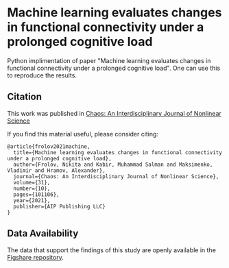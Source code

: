 # Machine learning evaluates changes in functional connectivity under a prolonged cognitive load
Python implimentation of paper "Machine learning evaluates changes in functional connectivity under a prolonged cognitive load". One can use this to reproduce the results.

## Citation
This work was published in [Chaos: An Interdisciplinary Journal of Nonlinear Science](https://aip.scitation.org/doi/10.1063/5.0070493)

If you find this material useful, please consider citing:
```
@article{frolov2021machine,
  title={Machine learning evaluates changes in functional connectivity under a prolonged cognitive load},
  author={Frolov, Nikita and Kabir, Muhammad Salman and Maksimenko, Vladimir and Hramov, Alexander},
  journal={Chaos: An Interdisciplinary Journal of Nonlinear Science},
  volume={31},
  number={10},
  pages={101106},
  year={2021},
  publisher={AIP Publishing LLC}
}
```

## Data Availability
The data that support the findings of this study are openly available in the [Figshare repository](https://figshare.com/articles/dataset/EEG_data_mat/12155343/2).
